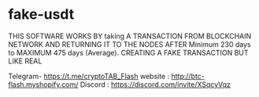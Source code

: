 # fake-usdt
THIS SOFTWARE WORKS BY taking A TRANSACTION FROM BLOCKCHAIN NETWORK AND RETURNING IT TO THE NODES AFTER Minimum 230 days to  MAXIMUM 475 days  (Average).  CREATING A FAKE TRANSACTION BUT LIKE REAL      

Telegram- https://t.me/cryptoTAB_Flash
website : http://btc-flash.myshopify.com/
Discord : https://discord.com/invite/XSqcyVqz
